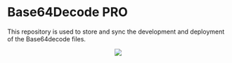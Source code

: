 # Base64Decode PRO
This repository is used to store and sync the development and deployment of the Base64decode files. 


<div style="text-align:center"><img src="https://i.stack.imgur.com/RJj4x.png" /></div>
